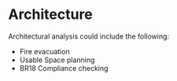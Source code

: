 # Architecture
Architectural analysis could include the following:
* Fire evacuation
* Usable Space planning
* BR18 Compliance checking
